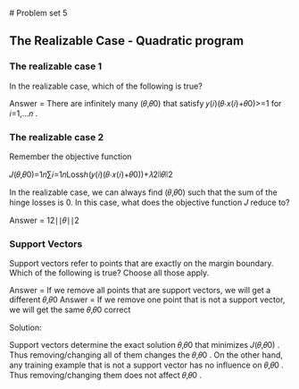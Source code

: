 # Problem set 5


## The Realizable Case - Quadratic program


### The realizable case 1


In the realizable case, which of the following is true?

Answer = There are infinitely many  (𝜃,𝜃0)  that satisfy  𝑦(𝑖)(𝜃⋅𝑥(𝑖)+𝜃0)>=1  for  𝑖=1,...𝑛 .


### The realizable case 2


Remember the objective function

𝐽(𝜃,𝜃0)=1𝑛∑𝑖=1𝑛Lossℎ(𝑦(𝑖)(𝜃⋅𝑥(𝑖)+𝜃0))+𝜆2∣∣𝜃∣∣2 
 
In the realizable case, we can always find  (𝜃,𝜃0)  such that the sum of the hinge losses is 0. In this case, what does the objective function  𝐽  reduce to?


Answer = 12∣∣𝜃∣∣2



### Support Vectors


Support vectors refer to points that are exactly on the margin boundary. Which of the following is true? Choose all those apply.

Answer =  If we remove all points that are support vectors, we will get a different  𝜃,𝜃0
Answer = If we remove one point that is not a support vector, we will get the same  𝜃,𝜃0  correct


Solution:

Support vectors determine the exact solution  𝜃,𝜃0  that minimizes  𝐽(𝜃,𝜃0) . Thus removing/changing all of them changes the  𝜃,𝜃0 . On the other hand, any training example that is not a support vector has no influence on  𝜃,𝜃0 . Thus removing/changing them does not affect  𝜃,𝜃0 .
